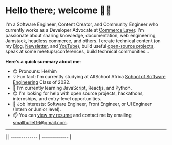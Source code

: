 # Hello there; welcome 👋🏾


I'm a Software Engineer, Content Creator, and Community Engineer who currently works as a Developer Advocate at [Commerce Layer](https://commercelayer.io). I'm passionate about sharing knowledge, documentation, web engineering, Jamstack, headless commerce, and others. I create technical content (on my [Blog](https://bolajiayodeji.com/), [Newsletter](https://bawd.bolajiayodeji.com), and [YouTube](https://www.youtube.com/c/bolajiayodeji)), build useful [open-source projects](https://github.com/BolajiAyodeji), speak at some meetups/conferences, build technical communities...

**Here's a quick summary about me**:

- 😊 Pronouns: He/him
- 💡 Fun fact: I'm currently studying at AltSchool Africa [School of Software Engineering](https://altschoolafrica.com/schools/engineering) Class of 2022.
- 🌱 I’m currently learning JavaScript, Reactjs, and Python.
- 😊 I’m looking for help with open source projects, hackathons, internships, and entry-level opportunities.
- 💼 Job interests: Software Engineer, Front Engineer, or UI Engineer (Intern or Junior level).
- 📫 You can [view my resume](#) and contact me by emailing smallbullet16@gmail.com.

---


|
| ------------- | ------------- |
